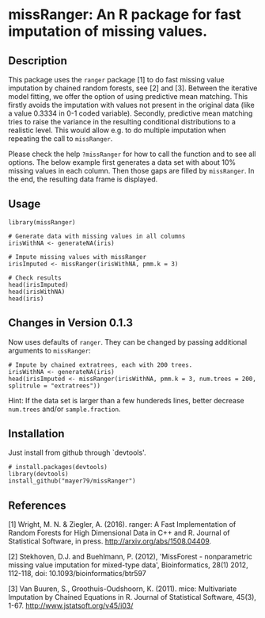 # missRanger: An R package for fast imputation of missing values.

## Description
This package uses the `ranger` package [1] to do fast missing value imputation by chained random forests, see [2] and [3]. Between the iterative model fitting, we offer the option of using predictive mean matching. This firstly avoids the imputation with values not present in the original data (like a value 0.3334 in 0-1 coded variable). Secondly, predictive mean matching tries to raise the variance in the resulting conditional distributions to a realistic level. This would allow e.g. to do multiple imputation when repeating the call to `missRanger`. 

Please check the help `?missRanger` for how to call the function and to see all options. The below example first generates a data set with about 10% missing values in each column. Then those gaps are filled by `missRanger`. In the end, the resulting data frame is displayed.

## Usage

```
library(missRanger)

# Generate data with missing values in all columns
irisWithNA <- generateNA(iris)

# Impute missing values with missRanger
irisImputed <- missRanger(irisWithNA, pmm.k = 3)

# Check results
head(irisImputed)
head(irisWithNA)
head(iris)
```

## Changes in Version 0.1.3
Now uses defaults of `ranger`. They can be changed by passing additional arguments to `missRanger`:

```
# Impute by chained extratrees, each with 200 trees.
irisWithNA <- generateNA(iris)
head(irisImputed <- missRanger(irisWithNA, pmm.k = 3, num.trees = 200, splitrule = "extratrees"))
```

Hint: If the data set is larger than a few hundereds lines, better decrease `num.trees` and/or `sample.fraction`.

## Installation
Just install from github through `devtools'.

```
# install.packages(devtools)
library(devtools) 
install_github("mayer79/missRanger")
```

## References

[1]  Wright, M. N. & Ziegler, A. (2016). ranger: A Fast Implementation of Random Forests for High Dimensional Data in C++ and R. Journal of Statistical Software, in press. http://arxiv.org/abs/1508.04409. 

[2]  Stekhoven, D.J. and Buehlmann, P. (2012), 'MissForest - nonparametric missing value imputation for mixed-type data', Bioinformatics, 28(1) 2012, 112-118, doi: 10.1093/bioinformatics/btr597

[3]  Van Buuren, S., Groothuis-Oudshoorn, K. (2011). mice: Multivariate Imputation by Chained Equations in R. Journal of Statistical Software, 45(3), 1-67. http://www.jstatsoft.org/v45/i03/

